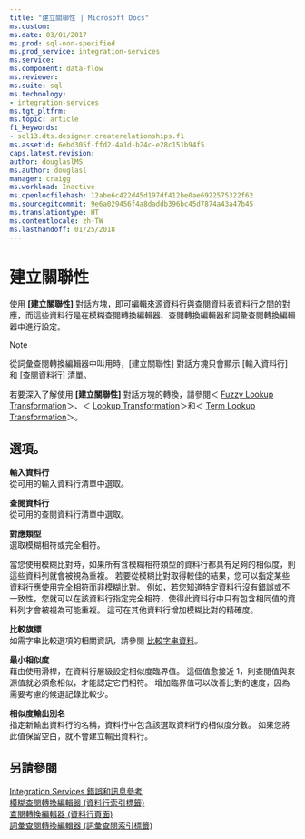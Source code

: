 ```yaml
---
title: "建立關聯性 | Microsoft Docs"
ms.custom: 
ms.date: 03/01/2017
ms.prod: sql-non-specified
ms.prod_service: integration-services
ms.service: 
ms.component: data-flow
ms.reviewer: 
ms.suite: sql
ms.technology:
- integration-services
ms.tgt_pltfrm: 
ms.topic: article
f1_keywords:
- sql13.dts.designer.createrelationships.f1
ms.assetid: 6ebd305f-ffd2-4a1d-b24c-e28c151b94f5
caps.latest.revision: 
author: douglaslMS
ms.author: douglasl
manager: craigg
ms.workload: Inactive
ms.openlocfilehash: 12abe6c422d45d197df412be0ae6922575322f62
ms.sourcegitcommit: 9e6a029456f4a8daddb396bc45d7874a43a47b45
ms.translationtype: HT
ms.contentlocale: zh-TW
ms.lasthandoff: 01/25/2018
---
```

# <a name="create-relationships"></a>建立關聯性
  使用 **[建立關聯性]** 對話方塊，即可編輯來源資料行與查閱資料表資料行之間的對應，而這些資料行是在模糊查閱轉換編輯器、查閱轉換編輯器和詞彙查閱轉換編輯器中進行設定。  
  
> [!NOTE]  
>  從詞彙查閱轉換編輯器中叫用時，[建立關聯性] 對話方塊只會顯示 [輸入資料行] 和 [查閱資料行] 清單。  
  
 若要深入了解使用 **[建立關聯性]** 對話方塊的轉換，請參閱＜ [Fuzzy Lookup Transformation](../../../integration-services/data-flow/transformations/fuzzy-lookup-transformation.md)＞、＜ [Lookup Transformation](../../../integration-services/data-flow/transformations/lookup-transformation.md)＞和＜ [Term Lookup Transformation](../../../integration-services/data-flow/transformations/term-lookup-transformation.md)＞。  
  
## <a name="options"></a>選項。  
 **輸入資料行**  
 從可用的輸入資料行清單中選取。  
  
 **查閱資料行**  
 從可用的查閱資料行清單中選取。  
  
 **對應類型**  
 選取模糊相符或完全相符。  
  
 當您使用模糊比對時，如果所有含模糊相符類型的資料行都具有足夠的相似度，則這些資料列就會被視為重複。 若要從模糊比對取得較佳的結果，您可以指定某些資料行應使用完全相符而非模糊比對。 例如，若您知道特定資料行沒有錯誤或不一致性，您就可以在該資料行指定完全相符，使得此資料行中只有包含相同值的資料列才會被視為可能重複。 這可在其他資料行增加模糊比對的精確度。  
  
 **比較旗標**  
 如需字串比較選項的相關資訊，請參閱 [比較字串資料](../../../integration-services/data-flow/comparing-string-data.md)。  
  
 **最小相似度**  
 藉由使用滑桿，在資料行層級設定相似度臨界值。 這個值愈接近 1，則查閱值與來源值就必須愈相似，才能認定它們相符。 增加臨界值可以改善比對的速度，因為需要考慮的候選記錄比較少。  
  
 **相似度輸出別名**  
 指定新輸出資料行的名稱，資料行中包含該選取資料行的相似度分數。 如果您將此值保留空白，就不會建立輸出資料行。  
  
## <a name="see-also"></a>另請參閱  
 [Integration Services 錯誤和訊息參考](../../../integration-services/integration-services-error-and-message-reference.md)   
 [模糊查閱轉換編輯器 &#40;資料行索引標籤&#41;](../../../integration-services/data-flow/transformations/fuzzy-lookup-transformation-editor-columns-tab.md)   
 [查閱轉換編輯器 &#40;資料行頁面&#41;](../../../integration-services/data-flow/transformations/lookup-transformation-editor-columns-page.md)   
 [詞彙查閱轉換編輯器 &#40;詞彙查閱索引標籤&#41;](../../../integration-services/data-flow/transformations/term-lookup-transformation-editor-term-lookup-tab.md)  
  
  
